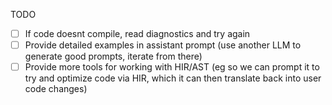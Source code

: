 TODO

- [ ] If code doesnt compile, read diagnostics and try again
- [ ] Provide detailed examples in assistant prompt (use another LLM to generate good prompts, iterate from there)
- [ ] Provide more tools for working with HIR/AST (eg so we can prompt it to try and optimize code via HIR, which it can then translate back into user code changes)

